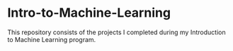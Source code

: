 # Intro-to-Machine-Learning
This repository consists of the projects I completed during my Introduction to Machine Learning program.
